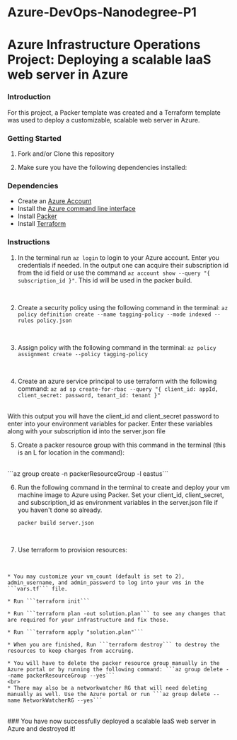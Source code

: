 # Azure-DevOps-Nanodegree-P1
# Azure Infrastructure Operations Project: Deploying a scalable IaaS web server in Azure

### Introduction
For this project, a Packer template was created and a Terraform template was used to deploy a customizable, scalable web server in Azure.

### Getting Started
1. Fork and/or Clone this repository

2. Make sure you have the following dependencies installed:

### Dependencies
* Create an [Azure Account](https://portal.azure.com)
* Install the [Azure command line interface](https://docs.microsoft.com/en-us/cli/azure/install-azure-cli?view=azure-cli-latest)
* Install [Packer](https://www.packer.io/downloads)
* Install [Terraform](https://www.terraform.io/downloads.html)

### Instructions
1. In the terminal run ```az login``` to login to your Azure account. Enter you credentials if needed.
In the output one can acquire their subscription id from the id field or use the command ```az account show --query "{ subscription_id }"```. This id will be used in the packer build.
<br>

2. Create a security policy using the following command in the terminal:
    ```az policy definition create --name tagging-policy --mode indexed --rules policy.json```
<br>

3. Assign policy with the following command in the terminal:
    ```az policy assignment create --policy tagging-policy```
<br>


4. Create an azure service principal to use terraform with the following command:
    ```az ad sp create-for-rbac --query "{ client_id: appId, client_secret: password, tenant_id: tenant }"```
<br>
With this output you will have the client_id and client_secret password to enter into your environment variables for packer. Enter these variables along with your subscription id into the server.json file
<br>

5. Create a packer resource group with this command in the terminal (this is an L for location in the command):
<br>
    ```az group create -n packerResourceGroup -l eastus```
<br>

6. Run the following command in the terminal to create and deploy your vm machine image to Azure using Packer. Set your client_id, client_secret, and subscription_id as environment variables in the server.json file if you haven't done so already.

    ```packer build server.json```
<br>

7. Use terraform to provision resources:
<br>

    * You may customize your vm_count (default is set to 2), admin_username, and admin_password to log into your vms in the ```vars.tf``` file.

    * Run ```terraform init```

    * Run ```terraform plan -out solution.plan``` to see any changes that are required for your infrastructure and fix those.

    * Run ```terraform apply "solution.plan"```

    * When you are finished, Run ```terraform destroy``` to destroy the resources to keep charges from accruing.

    * You will have to delete the packer resource group manually in the Azure portal or by running the following command: ```az group delete --name packerResourceGroup --yes```
    <br>
    * There may also be a networkwatcher RG that will need deleting manually as well. Use the Azure portal or run ```az group delete --name NetworkWatcherRG --yes```
<br>
### You have now successfully deployed a scalable IaaS web server in Azure and destroyed it!